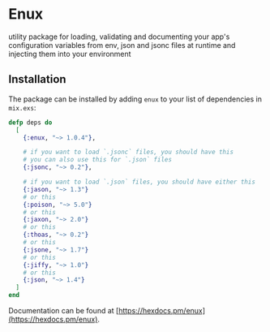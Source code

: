 # Enux

utility package for loading, validating and documenting your app's configuration variables from env, json and jsonc files at runtime and injecting them into your environment

## Installation

The package can be installed by adding `enux` to your list of dependencies in `mix.exs`:

```elixir
defp deps do
  [
    {:enux, "~> 1.0.4"},

    # if you want to load `.jsonc` files, you should have this
    # you can also use this for `.json` files
    {:jsonc, "~> 0.2"},

    # if you want to load `.json` files, you should have either this
    {:jason, "~> 1.3"}
    # or this
    {:poison, "~> 5.0"}
    # or this
    {:jaxon, "~> 2.0"}
    # or this
    {:thoas, "~> 0.2"}
    # or this
    {:jsone, "~> 1.7"}
    # or this
    {:jiffy, "~> 1.0"}
    # or this
    {:json, "~> 1.4"}
  ]
end
```

Documentation can be found at [https://hexdocs.pm/enux](https://hexdocs.pm/enux).
